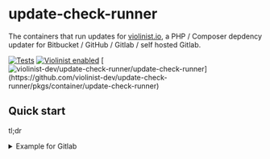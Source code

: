 # update-check-runner

The containers that run updates for [violinist.io](https://violinist.io), a PHP / Composer depdency updater for Bitbucket / GitHub / Gitlab / self hosted Gitlab.

[![Tests](https://github.com/violinist-dev/update-check-runner/actions/workflows/test.yml/badge.svg)](https://github.com/violinist-dev/update-check-runner/actions/workflows/test.yml)
[![Violinist enabled](https://img.shields.io/badge/violinist-enabled-brightgreen.svg)](https://violinist.io)
[![violinist-dev/update-check-runner/update-check-runner](https://img.shields.io/badge/dynamic/json?url=https%3A%2F%2Fraw.githubusercontent.com%2Feiriksm%2Fghcr-pulls%2Fmaster%2Findex.json&query=%24%5B%3F(%40.owner%3D%3D%22violinist-dev%22%20%26%26%20%40.repo%3D%3D%22update-check-runner%22%20%26%26%20%40.image%3D%3D%22update-check-runner%22)%5D.pulls&label=docker%20pulls)](https://github.com/violinist-dev/update-check-runner/pkgs/container/update-check-runner)

## Quick start

tl;dr 

<details>
  <summary>Example for Gitlab</summary>
  
```bash
docker run \
  --pull=always \
  -e "LICENCE_KEY=my_key" \
  -e "REPO_URL=https://gitlab.com/user/repo" \
  -e "USER_TOKEN=glpat-jjYgGb_1npvkiHTdnM" \
  ghcr.io/violinist-dev/update-check-runner:8.3-multi-composer-2
```

<details>
  <summary>Example for GitHub</summary>
  
```bash
docker run \
  --pull=always \
  -e "LICENCE_KEY=my_key" \
  -e "REPO_URL=https://github.com/user/repo" \
  -e "USER_TOKEN=ghp_jYgGb_1npvkiHTdnM" \
  ghcr.io/violinist-dev/update-check-runner:8.3-multi-composer-2
```

</details>

### 0. Find a repository to check for updates

Copy the URL of the repository you want to check for updates. For the purpose of this quick start guide, let's assume this is `https://gitlab.com/user/repo`.

### 1. Obtain a personal access token

- For GitHub visit [https://github.com/settings/tokens/new](https://github.com/settings/tokens/new)
- For Bitbucket visit [https://bitbucket.org/account/settings/app-passwords/new](https://bitbucket.org/account/settings/app-passwords/new). Please note your argument to running updates must include your username (see notice below).
- For Gitlab visit [https://gitlab.com/-/user_settings/personal_access_tokens](https://gitlab.com/-/user_settings/personal_access_tokens)
- For self hosted Gitlab visit [https://gitlab.example.com/-/user_settings/personal_access_tokens](https://gitlab.example.com/-/user_settings/personal_access_tokens) (replace with your own domain)

For the purpose of this quick start guide let's assume the token is `glpat-jjYgGb_1npvkiHTdnM` (this token is totally made up).

> 🚨️ For bitbucket your token should include both your username and your application password separated with a colon (`:`). For example `user:p455w0r0`.

### 2. Obtain a license key from violinist.io

You can do this in one of the following ways:

- Use a license key somehow provided to you
- Use a trial license from [https://violinist.io/trial](https://violinist.io/trial)
- Purchase a license on [https://violinist.io/purchase-licence](https://violinist.io/purchase-licence)

For the purpose of this quick start guide, let's assume the license key is `fYtLakIxFEBdy1vB_SU3iaPrTRwVugFnj9AGxRYVsRSha-ju3m7qpFNHhwPn_C5vS38tDGW6jo_DOI7zZfcy5n6cu7_3ef8vU8HyfS6cyrR6Xq767XOcvqb1KKgoCKqo6_vyI02pWk6YgyU3gsrqgaS5pwcVo9aNY2AQbS1TZABJjwWRHCUqNrCK7pTd2TE6hA01rMQKTJUNmjlLjbYlYc4c3TQxS6iqYH8`

### 3. Run the appropriate container 

Choose the PHP version and composer version relevant to your project. For the purpose of this quick start guide, let's assume we use PHP 8.3 and Composer 2.

That means we should run the following docker image:

> ghcr.io/violinist-dev/update-check-runner:`8.3`-multi-composer-`2`

Putting it all together with your noted arguments:

```bash
docker run \
  --pull=always \
  -e "LICENCE_KEY=fYtLakIxFEBdy1vB_SU3iaPrTRwVugFnj9AGxRYVsRSha-ju3m7qpFNHhwPn_C5vS38tDGW6jo_DOI7zZfcy5n6cu7_3ef8vU8HyfS6cyrR6Xq767XOcvqb1KKgoCKqo6_vyI02pWk6YgyU3gsrqgaS5pwcVo9aNY2AQbS1TZABJjwWRHCUqNrCK7pTd2TE6hA01rMQKTJUNmjlLjbYlYc4c3TQxS6iqYH8" \
  -e "REPO_URL=https://gitlab.com/user/repo" \
  -e "USER_TOKEN=glpat-jjYgGb_1npvkiHTdnM" \
  ghcr.io/violinist-dev/update-check-runner:8.3-multi-composer-2
```

## Licence

Licenced under the commercial [violinist licence](https://github.com/violinist-dev/update-check-runner/blob/main/LICENSE)
